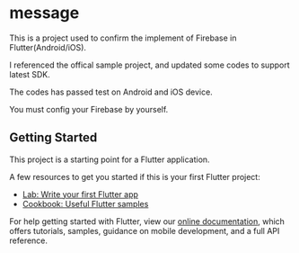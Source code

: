 # message

This is a project used to confirm the implement of Firebase in Flutter(Android/iOS).

I referenced the offical sample project, and updated some codes to support latest SDK.

The codes has passed test on Android and iOS device.

You must config your Firebase by yourself.

## Getting Started

This project is a starting point for a Flutter application.

A few resources to get you started if this is your first Flutter project:

- [Lab: Write your first Flutter app](https://flutter.dev/docs/get-started/codelab)
- [Cookbook: Useful Flutter samples](https://flutter.dev/docs/cookbook)

For help getting started with Flutter, view our
[online documentation](https://flutter.dev/docs), which offers tutorials,
samples, guidance on mobile development, and a full API reference.
